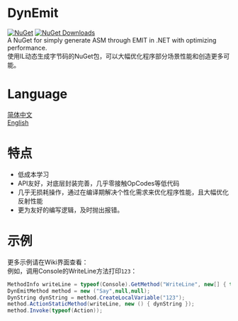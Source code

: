 # DynEmit
[![NuGet](https://img.shields.io/nuget/vpre/DynEmit?style=flat&label=NuGet&color=9866ca)](https://www.nuget.org/packages/DynEmit/)
[![NuGet Downloads](https://img.shields.io/nuget/dt/DynEmit?style=flat&label=Downloads&color=42a5f5)](https://www.nuget.org/packages/DynEmit/)  
A NuGet for simply generate ASM through EMIT in .NET with optimizing performance.  
使用IL动态生成字节码的NuGet包，可以大幅优化程序部分场景性能和创造更多可能。
# Language  
[简体中文](https://github.com/liaosunny123/DynEmit/blob/master/README.md)  
[English](https://github.com/liaosunny123/DynEmit/blob/master/README-EN.md)
# 特点  
- 低成本学习  
- API友好，对底层封装完善，几乎零接触OpCodes等低代码  
- 几乎无损耗操作，通过在编译期解决个性化需求来优化程序性能，且大幅优化反射性能  
- 更为友好的编写逻辑，及时抛出报错。  
# 示例  
更多示例请在Wiki界面查看：  
例如，调用Console的WriteLine方法打印`123`：  
```csharp
MethodInfo writeLine = typeof(Console).GetMethod("WriteLine", new[] { typeof(string) })!;
DynEmitMethod method = new ("Say",null,null);
DynString dynString = method.CreateLocalVariable("123");
method.ActionStaticMethod(writeLine, new () { dynString });
method.Invoke(typeof(Action));
```  
